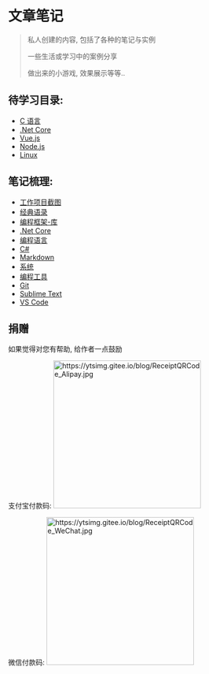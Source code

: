 ﻿# 文章笔记

> 私人创建的内容, 包括了各种的笔记与实例
>
> 一些生活或学习中的案例分享
>
> 做出来的小游戏, 效果展示等等..

## 待学习目录:

* [C 语言](./language/c)
* [.Net Core](./frame/dotnetcore)
* [Vue.js](./frame/vue.js)
* [Node.js](./frame/node.js)
* [Linux](./system/linux)

## 笔记梳理:

* [工作项目截图](./work/README.md)
* [经典语录](./article/经典语录.md)
* [编程框架-库](./frame)
* [.Net Core](./frame/dotnetcore)
* [编程语言](./language)
* [C#](./language/c#)
* [Markdown](./language/markdown)
* [系统](./system)
* [编程工具](./tools)
* [Git](./tools/git)
* [Sublime Text](./tools/sublime_text)
* [VS Code](./tools/vscode)

## 捐赠

如果觉得对您有帮助, 给作者一点鼓励

支付宝付款码:
<img style="width: 300px;"
    src="https://ytsimg.gitee.io/blog/ReceiptQRCode_Alipay.jpg"
    alt="https://ytsimg.gitee.io/blog/ReceiptQRCode_Alipay.jpg" />

微信付款码:
<img style="width: 300px;"
    src="https://ytsimg.gitee.io/blog/ReceiptQRCode_WeChat.jpg"
    alt="https://ytsimg.gitee.io/blog/ReceiptQRCode_WeChat.jpg" />

